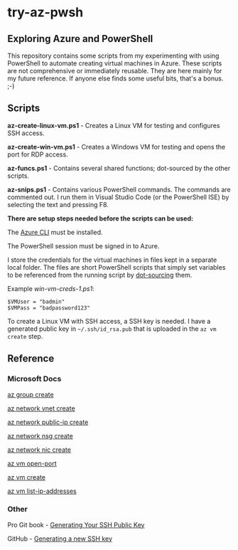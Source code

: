 # try-az-pwsh

## Exploring Azure and PowerShell

This repository contains some scripts from my experimenting with using PowerShell to automate creating virtual machines in Azure. These scripts are not comprehensive or immediately reusable. They are here mainly for my future reference. If anyone else finds some useful bits, that's a bonus. ;-)

## Scripts

**az-create-linux-vm.ps1** - Creates a Linux VM for testing and configures SSH access.

**az-create-win-vm.ps1** - Creates a Windows VM for testing and opens the port for RDP access.

**az-funcs.ps1** - Contains several shared functions; dot-sourced by the other scripts.

**az-snips.ps1** - Contains various PowerShell commands. The commands are commented out. I run them in Visual Studio Code (or the PowerShell ISE) by selecting the text and pressing F8.


**There are setup steps needed before the scripts can be used:**

The [Azure CLI](https://docs.microsoft.com/en-us/cli/azure/install-azure-cli?view=azure-cli-latest) must be installed.

The PowerShell session must be signed in to Azure.

I store the credentials for the virtual machines in files kept in a separate local folder. The files are short PowerShell scripts that simply set variables to be referenced from the running script by [dot-sourcing](https://docs.microsoft.com/en-us/powershell/module/microsoft.powershell.core/about/about_scripts?view=powershell-7.2#script-scope-and-dot-sourcing) them.

Example *win-vm-creds-1.ps1*:
```
$VMUser = "badmin"
$VMPass = "badpassword123"
```

To create a Linux VM with SSH access, a SSH key is needed. I have a generated public key in `~/.ssh/id_rsa.pub` that is uploaded in the `az vm create` step.


## Reference

### Microsoft Docs

[az group create](https://docs.microsoft.com/en-us/cli/azure/group?view=azure-cli-latest#az_group_create)

[az network vnet create](https://docs.microsoft.com/en-us/cli/azure/network/vnet?view=azure-cli-latest#az_network_vnet_create)

[az network public-ip create](https://docs.microsoft.com/en-us/cli/azure/network/public-ip?view=azure-cli-latest#az_network_public_ip_create)

[az network nsg create](https://docs.microsoft.com/en-us/cli/azure/network/nsg?view=azure-cli-latest#az_network_nsg_create)

[az network nic create](https://docs.microsoft.com/en-us/cli/azure/network/nic?view=azure-cli-latest#az_network_nic_create)

[az vm open-port](https://docs.microsoft.com/en-us/cli/azure/vm?view=azure-cli-latest#az_vm_open_port)

[az vm create](https://docs.microsoft.com/en-us/cli/azure/vm?view=azure-cli-latest#az_vm_create)

[az vm list-ip-addresses](https://docs.microsoft.com/en-us/cli/azure/vm?view=azure-cli-latest#az_vm_list_ip_addresses)


### Other

Pro Git book - [Generating Your SSH Public Key](https://git-scm.com/book/en/v2/Git-on-the-Server-Generating-Your-SSH-Public-Key)

GitHub - [Generating a new SSH key](https://docs.github.com/en/authentication/connecting-to-github-with-ssh/generating-a-new-ssh-key-and-adding-it-to-the-ssh-agent)


